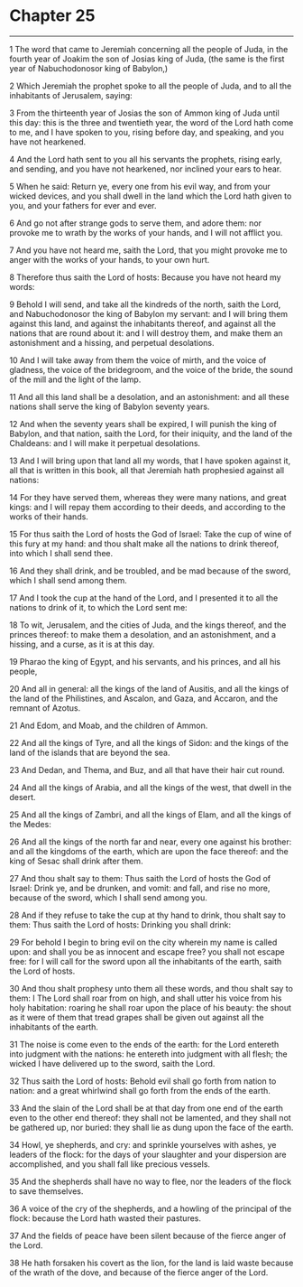 # Chapter 25

***

1 The word that came to Jeremiah concerning all the people of Juda, in the fourth year of Joakim the son of Josias king of Juda, (the same is the first year of Nabuchodonosor king of Babylon,)

2 Which Jeremiah the prophet spoke to all the people of Juda, and to all the inhabitants of Jerusalem, saying:

3 From the thirteenth year of Josias the son of Ammon king of Juda until this day: this is the three and twentieth year, the word of the Lord hath come to me, and I have spoken to you, rising before day, and speaking, and you have not hearkened.

4 And the Lord hath sent to you all his servants the prophets, rising early, and sending, and you have not hearkened, nor inclined your ears to hear.

5 When he said: Return ye, every one from his evil way, and from your wicked devices, and you shall dwell in the land which the Lord hath given to you, and your fathers for ever and ever.

6 And go not after strange gods to serve them, and adore them: nor provoke me to wrath by the works of your hands, and I will not afflict you.

7 And you have not heard me, saith the Lord, that you might provoke me to anger with the works of your hands, to your own hurt.

8 Therefore thus saith the Lord of hosts: Because you have not heard my words:

9 Behold I will send, and take all the kindreds of the north, saith the Lord, and Nabuchodonosor the king of Babylon my servant: and I will bring them against this land, and against the inhabitants thereof, and against all the nations that are round about it: and I will destroy them, and make them an astonishment and a hissing, and perpetual desolations.

10 And I will take away from them the voice of mirth, and the voice of gladness, the voice of the bridegroom, and the voice of the bride, the sound of the mill and the light of the lamp.

11 And all this land shall be a desolation, and an astonishment: and all these nations shall serve the king of Babylon seventy years.

12 And when the seventy years shall be expired, I will punish the king of Babylon, and that nation, saith the Lord, for their iniquity, and the land of the Chaldeans: and I will make it perpetual desolations.

13 And I will bring upon that land all my words, that I have spoken against it, all that is written in this book, all that Jeremiah hath prophesied against all nations:

14 For they have served them, whereas they were many nations, and great kings: and I will repay them according to their deeds, and according to the works of their hands.

15 For thus saith the Lord of hosts the God of Israel: Take the cup of wine of this fury at my hand: and thou shalt make all the nations to drink thereof, into which I shall send thee.

16 And they shall drink, and be troubled, and be mad because of the sword, which I shall send among them.

17 And I took the cup at the hand of the Lord, and I presented it to all the nations to drink of it, to which the Lord sent me:

18 To wit, Jerusalem, and the cities of Juda, and the kings thereof, and the princes thereof: to make them a desolation, and an astonishment, and a hissing, and a curse, as it is at this day.

19 Pharao the king of Egypt, and his servants, and his princes, and all his people,

20 And all in general: all the kings of the land of Ausitis, and all the kings of the land of the Philistines, and Ascalon, and Gaza, and Accaron, and the remnant of Azotus.

21 And Edom, and Moab, and the children of Ammon.

22 And all the kings of Tyre, and all the kings of Sidon: and the kings of the land of the islands that are beyond the sea.

23 And Dedan, and Thema, and Buz, and all that have their hair cut round.

24 And all the kings of Arabia, and all the kings of the west, that dwell in the desert.

25 And all the kings of Zambri, and all the kings of Elam, and all the kings of the Medes:

26 And all the kings of the north far and near, every one against his brother: and all the kingdoms of the earth, which are upon the face thereof: and the king of Sesac shall drink after them.

27 And thou shalt say to them: Thus saith the Lord of hosts the God of Israel: Drink ye, and be drunken, and vomit: and fall, and rise no more, because of the sword, which I shall send among you.

28 And if they refuse to take the cup at thy hand to drink, thou shalt say to them: Thus saith the Lord of hosts: Drinking you shall drink:

29 For behold I begin to bring evil on the city wherein my name is called upon: and shall you be as innocent and escape free? you shall not escape free: for I will call for the sword upon all the inhabitants of the earth, saith the Lord of hosts.

30 And thou shalt prophesy unto them all these words, and thou shalt say to them: I The Lord shall roar from on high, and shall utter his voice from his holy habitation: roaring he shall roar upon the place of his beauty: the shout as it were of them that tread grapes shall be given out against all the inhabitants of the earth.

31 The noise is come even to the ends of the earth: for the Lord entereth into judgment with the nations: he entereth into judgment with all flesh; the wicked I have delivered up to the sword, saith the Lord.

32 Thus saith the Lord of hosts: Behold evil shall go forth from nation to nation: and a great whirlwind shall go forth from the ends of the earth.

33 And the slain of the Lord shall be at that day from one end of the earth even to the other end thereof: they shall not be lamented, and they shall not be gathered up, nor buried: they shall lie as dung upon the face of the earth.

34 Howl, ye shepherds, and cry: and sprinkle yourselves with ashes, ye leaders of the flock: for the days of your slaughter and your dispersion are accomplished, and you shall fall like precious vessels.

35 And the shepherds shall have no way to flee, nor the leaders of the flock to save themselves.

36 A voice of the cry of the shepherds, and a howling of the principal of the flock: because the Lord hath wasted their pastures.

37 And the fields of peace have been silent because of the fierce anger of the Lord.

38 He hath forsaken his covert as the lion, for the land is laid waste because of the wrath of the dove, and because of the fierce anger of the Lord.

